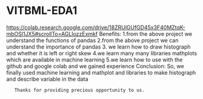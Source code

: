 # VITBML-EDA1
https://colab.research.google.com/drive/18ZRUlGUfGD45x3F40MZtqK-mbOSl1JX5#scrollTo=AGLIozzExmkf
Benefits:
1.from the above project we understand the functions of pandas
2.from the above project we can understand the importance of pandas
3. we learn how to draw histograph and whether it is left or right skew
4.we learn many many libraries mathplots which are available in machine learning
5.we learn how to use with the github and google colab and we gained experience 
Conclusion:
So, we finally used machine learning and mathplot and libraries to make histograph and describe variable in the data

       Thanks for providing precious opportunity to us.
